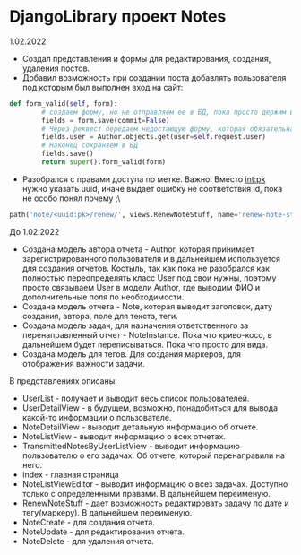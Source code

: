 # DjangoLibrary проект Notes
1.02.2022
 - Создал представления и формы для редактирования, создания, удаления постов.
 - Добавил возможность при создании поста добавлять пользователя под которым был выполнен вход на сайт:
 
```Python
def form_valid(self, form):
        # создаем форму, но не отправляем ее в БД, пока просто держим в памяти
        fields = form.save(commit=False)
        # Через реквест передаем недостающую форму, которая обязательна
        fields.user = Author.objects.get(user=self.request.user)
        # Наконец сохраняем в БД
        fields.save()
        return super().form_valid(form)
```
 - Разобрался с правами доступа по метке.
Важно:
Вместо <int:pk> нужно указать uuid, иначе выдает ошибку не соответствия id, пока не особо понял почему ;\
```Python
path('note/<uuid:pk>/renew/', views.RenewNoteStuff, name='renew-note-stuff')
```
До 1.02.2022
 - Создана модель автора отчета - Author, которая принимает зарегистрированного пользователя и в дальнейшем используется для создания отчетов. Костыль, так как пока не разобрался как полностью переопределять класс User под свои нужны, поэтому просто связываем User в модели Author, где выводим ФИО и дополнительные поля по необходимости.
 - Создана модель отчета - Note, которая выводит заголовок, дату создания, автора, поле для текста, теги.
 - Создана модель задач, для назначения ответственного за перенаправленный отчет - NoteInstance. Пока что криво-косо, в дальнейшем будет переписываться. Пока что просто для вида.
 - Создана модель для тегов. Для создания маркеров, для отображения важности задачи.

В представлениях описаны:
 - UserList - получает и выводит весь список пользователей.
 - UserDetailView - в будущем, возможно, понадобиться для вывода какой-то информации о пользователе.
 - NoteDetailView - выводит детальную информацию об отчете.
 - NoteListView - выводит информацию о всех отчетах.
 - TransmittedNotesByUserListView - выводит информацию пользователю о его задачах. Об отчете, который перенаправили на него.
 - index - главная страница
 - NoteListViewEditor - выводит информацию о всез задачах. Доступно только с определенными правами. В дальнейшем переименую.
 - RenewNoteStuff - дает возможность редактировать задачу по дате и тегу(маркеру). В дальнейшем переименую.
 - NoteCreate - для создания отчета.
 - NoteUpdate - для редактирования отчета.
 - NoteDelete - для удаления отчета.

